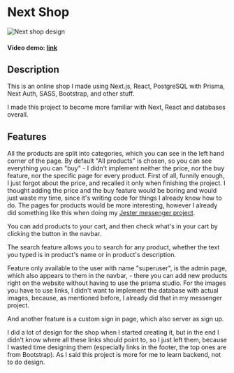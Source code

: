 # Next Shop
![Next shop design](https://i.imgur.com/2C3skIG.png)
#### Video demo: [link](https://www.youtube.com/watch?v=D1nL2I5A-G8)

## Description
This is an online shop I made using Next.js, React, PostgreSQL with Prisma, Next Auth, SASS, Bootstrap, and other stuff.

I made this project to become more familiar with Next, React and databases overall.

## Features
All the products are split into categories, which you can see in the left hand corner of the page. By default "All products" is chosen, so you can see everything you can "buy" - I didn't implement neither the price, nor the buy feature, nor the specific page for every product. First of all, funnily enough, I just forgot about the price, and recalled it only when finishing the project. I thought adding the price and the buy feature would be boring and would just waste my time, since it's writing code for things I already know how to do. The pages for products would be more interesting, however I already did something like this when doing my [Jester messenger project](https://github.com/OHSHIET/jester-messenger).

You can add products to your cart, and then check what's in your cart by clicking the button in the navbar.

The search feature allows you to search for any product, whether the text you typed is in product's name or in product's description.

Feature only available to the user with name "superuser", is the admin page, which also appears to them in the navbar, - there you can add new products right on the website without having to use the prisma studio. For the images you have to use links, I didn't want to implement the database with actual images, because, as mentioned before, I already did that in my messenger project.

And another feature is a custom sign in page, which also server as sign up.

I did a lot of design for the shop when I started creating it, but in the end I didn't know where all these links should point to, so I just left them, because I wasted time designing them (especially links in the footer, the top ones are from Bootstrap). As I said this project is more for me to learn backend, not to do design.